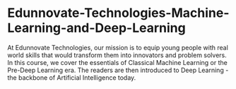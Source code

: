 # Edunnovate-Technologies-Machine-Learning-and-Deep-Learning
At Edunnovate Technologies, our mission is to equip young people with real world skills that would transform them into innovators and problem solvers. In this course, we cover the essentials of Classical Machine Learning or the Pre-Deep Learning era. The readers are then introduced to Deep Learning - the backbone of Artificial Intelligence today.
